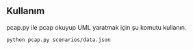 ## Kullanım
pcap.py ile pcap okuyup UML yaratmak için şu komutu kullanın.
```
python pcap.py scenarios/data.json
```